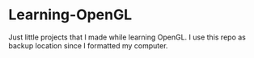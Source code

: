 # Learning-OpenGL
Just little projects that I made while learning OpenGL.
I use this repo as backup location since I formatted my computer.

